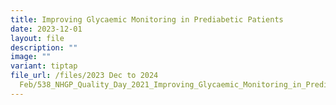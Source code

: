 ```yaml
---
title: Improving Glycaemic Monitoring in Prediabetic Patients
date: 2023-12-01
layout: file
description: ""
image: ""
variant: tiptap
file_url: /files/2023 Dec to 2024
  Feb/538_NHGP_Quality_Day_2021_Improving_Glycaemic_Monitoring_in_Prediabetic_Patients.pdf
---
```

